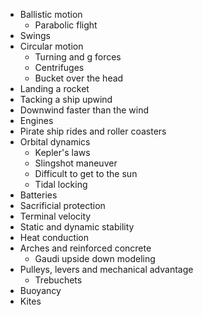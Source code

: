 - Ballistic motion
	- Parabolic flight
- Swings
- Circular motion
	- Turning and g forces
	- Centrifuges
	- Bucket over the head
- Landing a rocket
- Tacking a ship upwind
- Downwind faster than the wind
- Engines
- Pirate ship rides and roller coasters
- Orbital dynamics
	- Kepler's laws
	- Slingshot maneuver
	- Difficult to get to the sun
	- Tidal locking
- Batteries
- Sacrificial protection
- Terminal velocity
- Static and dynamic stability
- Heat conduction
- Arches and reinforced concrete
	- Gaudi upside down modeling
- Pulleys, levers and mechanical advantage
	- Trebuchets
- Buoyancy
- Kites